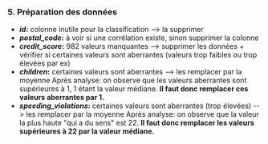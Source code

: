 ### 5. Préparation des données

- ***id*:** colonne inutile pour la classification --> la supprimer
- ***postal_code*:** à voir si une corrélation existe, sinon supprimer la colonne
- ***credit_score*:** 982 valeurs manquantes --> supprimer les données + vérifier si certaines valeurs sont aberrantes (valeurs trop faibles ou trop élevées par ex)
- ***children*:** certaines valeurs sont aberrantes --> les remplacer par la moyenne
Après analyse: on observe que les valeurs aberrantes sont supérieures à 1, 1 étant la valeur médiane. **Il faut donc remplacer ces valeurs aberrantes par 1.**
- ***speeding_violations*:** certaines valeurs sont aberrantes (trop élevées) --> les remplacer par la moyenne
Après analyse: on observe que la valeur la plus haute "qui a du sens" est 22. **Il faut donc remplacer les valeurs supérieures à 22 par la valeur médiane.**